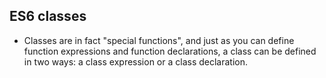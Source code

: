 ## ES6 classes
- Classes are in fact "special functions", and just as you can define function expressions and function declarations, a class can be defined in two ways: a class expression or a class declaration.
